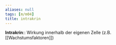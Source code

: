 ```yaml
---
aliases: null
tags: [m/m04]
title: intrakrin
---
```

**Intrakrin**:: Wirkung innerhalb der eigenen Zelle (z.B. [[Wachstumsfaktoren]])